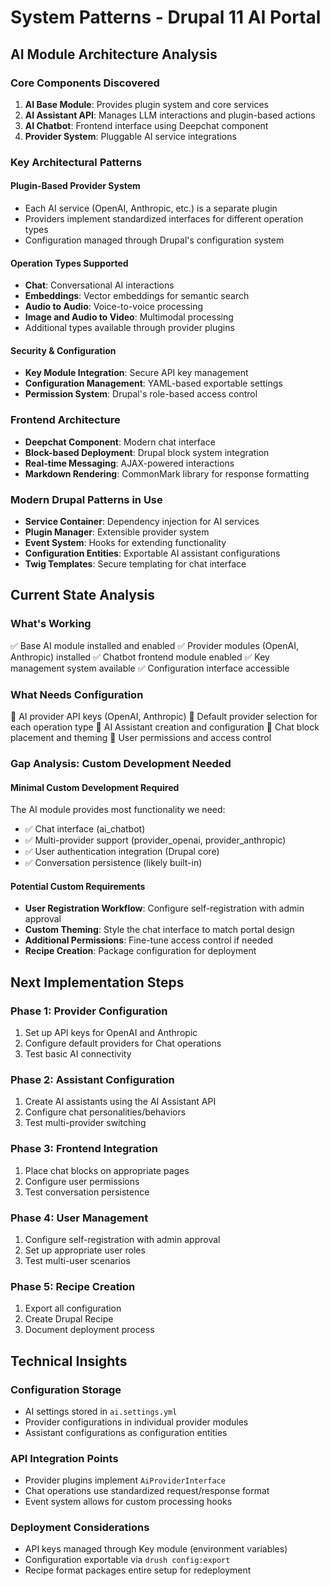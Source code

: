 # System Patterns - Drupal 11 AI Portal

## AI Module Architecture Analysis

### Core Components Discovered
1. **AI Base Module**: Provides plugin system and core services
2. **AI Assistant API**: Manages LLM interactions and plugin-based actions
3. **AI Chatbot**: Frontend interface using Deepchat component
4. **Provider System**: Pluggable AI service integrations

### Key Architectural Patterns

#### Plugin-Based Provider System
- Each AI service (OpenAI, Anthropic, etc.) is a separate plugin
- Providers implement standardized interfaces for different operation types
- Configuration managed through Drupal's configuration system

#### Operation Types Supported
- **Chat**: Conversational AI interactions
- **Embeddings**: Vector embeddings for semantic search
- **Audio to Audio**: Voice-to-voice processing
- **Image and Audio to Video**: Multimodal processing
- Additional types available through provider plugins

#### Security & Configuration
- **Key Module Integration**: Secure API key management
- **Configuration Management**: YAML-based exportable settings
- **Permission System**: Drupal's role-based access control

### Frontend Architecture
- **Deepchat Component**: Modern chat interface
- **Block-based Deployment**: Drupal block system integration
- **Real-time Messaging**: AJAX-powered interactions
- **Markdown Rendering**: CommonMark library for response formatting

### Modern Drupal Patterns in Use
- **Service Container**: Dependency injection for AI services
- **Plugin Manager**: Extensible provider system
- **Event System**: Hooks for extending functionality
- **Configuration Entities**: Exportable AI assistant configurations
- **Twig Templates**: Secure templating for chat interface

## Current State Analysis

### What's Working
✅ Base AI module installed and enabled
✅ Provider modules (OpenAI, Anthropic) installed
✅ Chatbot frontend module enabled
✅ Key management system available
✅ Configuration interface accessible

### What Needs Configuration
🔧 AI provider API keys (OpenAI, Anthropic)
🔧 Default provider selection for each operation type
🔧 AI Assistant creation and configuration
🔧 Chat block placement and theming
🔧 User permissions and access control

### Gap Analysis: Custom Development Needed

#### Minimal Custom Development Required
The AI module provides most functionality we need:
- ✅ Chat interface (ai_chatbot)
- ✅ Multi-provider support (provider_openai, provider_anthropic)
- ✅ User authentication integration (Drupal core)
- ✅ Conversation persistence (likely built-in)

#### Potential Custom Requirements
- **User Registration Workflow**: Configure self-registration with admin approval
- **Custom Theming**: Style the chat interface to match portal design
- **Additional Permissions**: Fine-tune access control if needed
- **Recipe Creation**: Package configuration for deployment

## Next Implementation Steps

### Phase 1: Provider Configuration
1. Set up API keys for OpenAI and Anthropic
2. Configure default providers for Chat operations
3. Test basic AI connectivity

### Phase 2: Assistant Configuration
1. Create AI assistants using the AI Assistant API
2. Configure chat personalities/behaviors
3. Test multi-provider switching

### Phase 3: Frontend Integration
1. Place chat blocks on appropriate pages
2. Configure user permissions
3. Test conversation persistence

### Phase 4: User Management
1. Configure self-registration with admin approval
2. Set up appropriate user roles
3. Test multi-user scenarios

### Phase 5: Recipe Creation
1. Export all configuration
2. Create Drupal Recipe
3. Document deployment process

## Technical Insights

### Configuration Storage
- AI settings stored in `ai.settings.yml`
- Provider configurations in individual provider modules
- Assistant configurations as configuration entities

### API Integration Points
- Provider plugins implement `AiProviderInterface`
- Chat operations use standardized request/response format
- Event system allows for custom processing hooks

### Deployment Considerations
- API keys managed through Key module (environment variables)
- Configuration exportable via `drush config:export`
- Recipe format packages entire setup for redeployment
